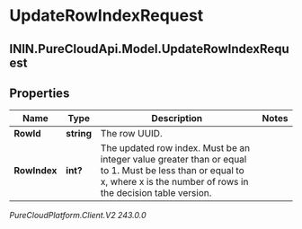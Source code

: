 # UpdateRowIndexRequest

## ININ.PureCloudApi.Model.UpdateRowIndexRequest

## Properties

|Name | Type | Description | Notes|
|------------ | ------------- | ------------- | -------------|
| **RowId** | **string** | The row UUID. | |
| **RowIndex** | **int?** | The updated row index. Must be an integer value greater than or equal to 1. Must be less than or equal to x, where x is the number of rows in the decision table version. | |



_PureCloudPlatform.Client.V2 243.0.0_
